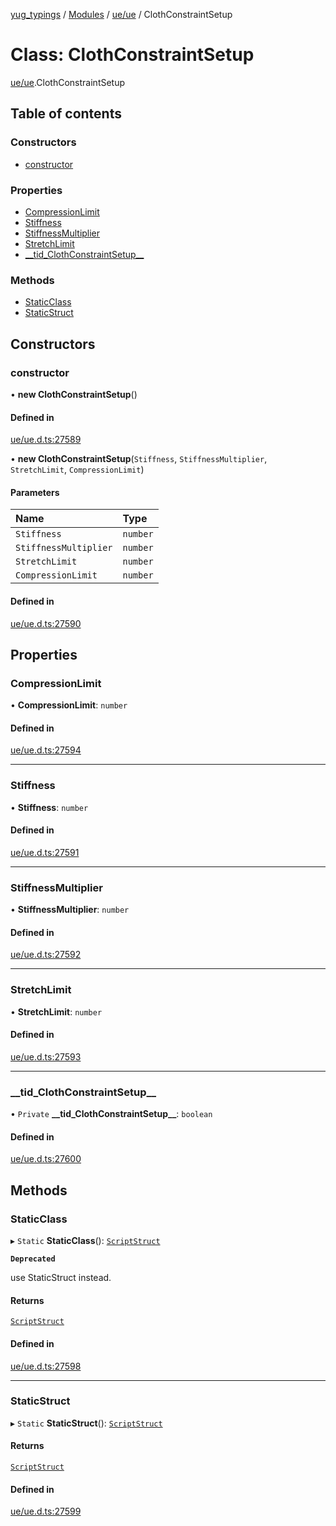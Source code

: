 [yug_typings](../README.md) / [Modules](../modules.md) / [ue/ue](../modules/ue_ue.md) / ClothConstraintSetup

# Class: ClothConstraintSetup

[ue/ue](../modules/ue_ue.md).ClothConstraintSetup

## Table of contents

### Constructors

- [constructor](ue_ue.ClothConstraintSetup.md#constructor)

### Properties

- [CompressionLimit](ue_ue.ClothConstraintSetup.md#compressionlimit)
- [Stiffness](ue_ue.ClothConstraintSetup.md#stiffness)
- [StiffnessMultiplier](ue_ue.ClothConstraintSetup.md#stiffnessmultiplier)
- [StretchLimit](ue_ue.ClothConstraintSetup.md#stretchlimit)
- [\_\_tid\_ClothConstraintSetup\_\_](ue_ue.ClothConstraintSetup.md#__tid_clothconstraintsetup__)

### Methods

- [StaticClass](ue_ue.ClothConstraintSetup.md#staticclass)
- [StaticStruct](ue_ue.ClothConstraintSetup.md#staticstruct)

## Constructors

### constructor

• **new ClothConstraintSetup**()

#### Defined in

[ue/ue.d.ts:27589](https://github.com/YugMetaverse/yug_typings/blob/25cad34/ue/ue.d.ts#L27589)

• **new ClothConstraintSetup**(`Stiffness`, `StiffnessMultiplier`, `StretchLimit`, `CompressionLimit`)

#### Parameters

| Name | Type |
| :------ | :------ |
| `Stiffness` | `number` |
| `StiffnessMultiplier` | `number` |
| `StretchLimit` | `number` |
| `CompressionLimit` | `number` |

#### Defined in

[ue/ue.d.ts:27590](https://github.com/YugMetaverse/yug_typings/blob/25cad34/ue/ue.d.ts#L27590)

## Properties

### CompressionLimit

• **CompressionLimit**: `number`

#### Defined in

[ue/ue.d.ts:27594](https://github.com/YugMetaverse/yug_typings/blob/25cad34/ue/ue.d.ts#L27594)

___

### Stiffness

• **Stiffness**: `number`

#### Defined in

[ue/ue.d.ts:27591](https://github.com/YugMetaverse/yug_typings/blob/25cad34/ue/ue.d.ts#L27591)

___

### StiffnessMultiplier

• **StiffnessMultiplier**: `number`

#### Defined in

[ue/ue.d.ts:27592](https://github.com/YugMetaverse/yug_typings/blob/25cad34/ue/ue.d.ts#L27592)

___

### StretchLimit

• **StretchLimit**: `number`

#### Defined in

[ue/ue.d.ts:27593](https://github.com/YugMetaverse/yug_typings/blob/25cad34/ue/ue.d.ts#L27593)

___

### \_\_tid\_ClothConstraintSetup\_\_

• `Private` **\_\_tid\_ClothConstraintSetup\_\_**: `boolean`

#### Defined in

[ue/ue.d.ts:27600](https://github.com/YugMetaverse/yug_typings/blob/25cad34/ue/ue.d.ts#L27600)

## Methods

### StaticClass

▸ `Static` **StaticClass**(): [`ScriptStruct`](ue_ue.ScriptStruct.md)

**`Deprecated`**

use StaticStruct instead.

#### Returns

[`ScriptStruct`](ue_ue.ScriptStruct.md)

#### Defined in

[ue/ue.d.ts:27598](https://github.com/YugMetaverse/yug_typings/blob/25cad34/ue/ue.d.ts#L27598)

___

### StaticStruct

▸ `Static` **StaticStruct**(): [`ScriptStruct`](ue_ue.ScriptStruct.md)

#### Returns

[`ScriptStruct`](ue_ue.ScriptStruct.md)

#### Defined in

[ue/ue.d.ts:27599](https://github.com/YugMetaverse/yug_typings/blob/25cad34/ue/ue.d.ts#L27599)
